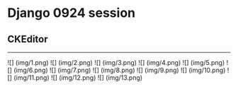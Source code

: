 # Django 0924 session
## CKEditor
------------------------
![] (img/1.png)
![] (img/2.png)
![] (img/3.png)
![] (img/4.png)
![] (img/5.png)
![] (img/6.png)
![] (img/7.png)
![] (img/8.png)
![] (img/9.png)
![] (img/10.png)
![] (img/11.png)
![] (img/12.png)
![] (img/13.png)
